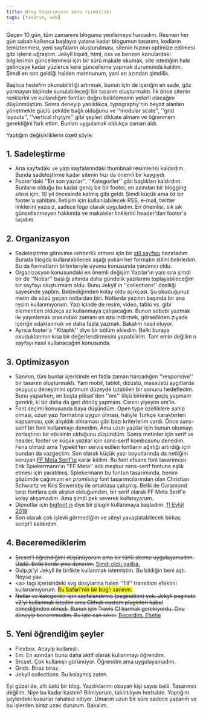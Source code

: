 ```yaml
---
title: Blog tasarımının sonu (şimdilik)
tags: [tasarım, web]
---
```


Geçen 10 gün, tüm zamanımı blogumu yenilemeye harcadım. Resmen her gün sabah kalkınca başlayıp yatana kadar blogumun tasarımı, kodların temizlenmesi, yeni sayfaların oluşturulması, sitenin hızının optimize edilmesi gibi işlerle uğraştım. Jekyll liquid, html, css ve benzeri konulardaki bilgilerimin güncellenmesi için bir sürü makale okumak, site istediğim hale gelinceye kadar yüzlerce kere güncelleme yapmak durumunda kaldım. Şimdi en son geldiği halden memnunum, yani en azından şimdilik. 

Başlıca hedefim okunabilirliği artırmak, bunun için de içeriğin en sade, göz yormayan biçimde sunulabileceği bir tasarım oluşturmaktı. İlk önce sitenin renklerini ve kullandığım fontları doğru belirlemenin yeterli olacağını düşünmüştüm. Sonra deneyip yanıldıkça, typography'nin beyaz alanları yönetmekle güçlü şekilde bağlı olduğunu ve ''modular scale'', ''grid layouts'', ''vertical rhytym'' gibi şeyleri dikkate almam ve öğrenmem gerektiğini fark ettim. Bunları uygulamak oldukça zaman aldı. 

Yaptığım değişikliklerin özeti şöyle:  

## 1. Sadeleştirme
- Ana sayfadaki ve yazı sayfalarındaki thumbnail resimlerini kaldırdım. Bunda sadeleştirme kadar sitenin hızı da önemli bir kaygıydı.
- Footer'daki ''En son yazılar'', ''Kategoriler'' gibi başlıkları kaldırdım. Bunların olduğu bu kadar geniş bir bir footer, en azından bir blogging sitesi için, 10 yıl öncesinde kalmış gibi geldi. Şimdi küçük ama öz bir footer'a sahibim. İletişim için kullanılabilecek <caps>RSS</caps>, e-mail, twitter linklerini yazısız, sadece logo olarak uyguladım. En önemlisi, sık sık güncellenmeyen hakkında ve makaleler linklerini header'dan footer'a taşıdım.

## 2. Organizasyon
- Sadeleştirme görevime rehberlik etmesi için bir [stil sayfası](https://karateke.github.io/teknoloji/2016/01/01/stil-rehberi) hazırladım. Burada blogda kullanılabilecek aşağı yukarı her formatın stilini belirledim. Bu da formatların birbirleriyle uyumu konusunda yardımcı oldu. 
- Organizasyon konusundaki en önemli değişim Yazılar'ın yanı sıra şimdi bir de ''Notlar'' başlığı altında daha gündelik yazılarımı toplayabileceğim bir sayfayı oluşturmam oldu. Bunu Jekyll'in ''collections'' özelliği sayesinde yaptım. Beklediğimden kolay oldu açıkçası. Şu okuduğunuz metin de sözü geçen notlardan biri. Notlarda yazının başında bir ana resim kullanmıyorum. Yazı içinde de resim, video, tablo vs. gibi elementleri oldukça az kullanmaya çalışacağım. Bunun sebebi yazmak ile yayınlamak arasındaki zamanı en aza indirmek, görsellikten ziyade içeriğe odaklanmak ve daha fazla yazmak. Bakalım nasıl oluyor. 
- Ayrıca footer'a ''Kitaplık'' diye bir bölüm ekledim. Belki buraya okuduklarımın kısa bir değerlendirmesini yapabilirim. Tam emin değilim o sayfayı nasıl kullanacağım konusunda. 

## 3. Optimizasyon
- Sanırım, tüm bunlar içerisinde en fazla zaman harcadığım ''responsive'' bir tasarım oluşturmaktı.  Yani mobil, tablet, dizüstü, masaüstü aygıtlarda okuyucu deneyimini optimum düzeyde tutabilen bir sonucu hedefledim. Bunu yaparken, en başta piksel'den ''em'' ölçü birimine geçiş yapmam gerekti, ki bir daha da geri dönüş yapmam. Canını yiyeyim em'in. 
- Font seçimi konusunda baya düşündüm. Open type özelliklere sahip olması, uzun yazı formatına uygun olması, haliyle Türkçe karakterleri kapsaması, çok alışıldık olmaması gibi bazı kriterlerim vardı. Önce sans-serif bir font kullanmayı denedim. Ama uzun yazılar için bunun okumayı zorlaştırıcı bir etkisinin olduğunu düşündüm. Sonra metinler için serif ve header, footer ve küçük yazılar için sans-serif kombosunu denedim. Fena olmadı ama Typekit'ten servis edilen fontların ağırlığı artırdığı için bundan da vazgeçtim. Son olarak küçük yazı boyutlarında da netliğini koruyan [FF Meta Serif'te](http://metaserif.com) karar kıldım. Bu font efsane font tasarımcısı Erik Spiekermann'ın ''FF Meta'' adlı meşhur sans-serif fontuna eşlik etmesi için yaratılmış. Spiekermann bu fontun tasarımında, benim gözümde çağımızın en _promising_ font tasarımcılarından olan Christian Schwartz ve Kris Sowersby ile ortaklaşa çalışmış. Belki de Garamond tarzı fontlara çok alışkın olduğumdan, bir serif olarak FF Meta Serif'e kolay alışamadım. Ama şimdi pek severek kullanıyorum. 
- Dipnotlar için [bigfoot.js](http://www.bigfootjs.com) diye bir plugin kullanmaya başladım. <ins>11 Eylül 2018</ins>
- Son olarak çok işlevli görmediğim ve siteyi yavaşlatabilecek birkaç script'i kaldırdım.

## 4. Beceremediklerim
- <del>Srcset'i öğrendiğimi düşünüyorum ama bir türlü siteme uygulayamadım. Üzdü. Belki ilerde yine denerim.</del> <ins> Şimdi oldu galiba. </ins>
- Gulp.js'yi Jekyll ile birlikte kullanmak istemiştim. Bu bildiğin beni aştı. Neyse yav. 
- \<a\> tagı içerisindeki svg dosylarına halen ''fill'' transition efektini kullanamıyorum. <mark> Bu Safari'nin bir bug'ı sanırım. </mark>
- <del> Notlar ve kategoriler için sayfalandırma (pagination) yok. Jekyll paginate v2'yi kullanmak istedim ama Github custom pluginleri kabul etmediğinden olmadı. Bunun için Travis CI kurmak gerekiyordu. Onu deneyip beceremedim. Bu işte can sıkıcı.</del> <ins>Becerdim. Ehehe</ins>

## 5. Yeni öğrendiğim şeyler
- Flexbox. Acayip kullanışlı. 
- Em. En azından bunu daha aktif olarak kullanmayı öğrendim. 
- Srcset. Çok kullanışlı görünüyor. Öğrendim ama uygulayamadım.
- Grids. Biraz biraz. 
- Jekyll collections. Bu kolaymış zaten. 

Eyi güzel de, altı üstü bir blog. Yazdıklarımı okuyan kişi sayısı belli. Tasarımcı değilim. Niye bu kadar kastım? Bilmiyorum, takıntılıyım herhalde. Yaptığım şeylerdeki kusurlar rahatsız ediyor. Umarım uzun bir süre sadece yazarım ve bu işlerden biraz uzak dururum. Bakalım. 
